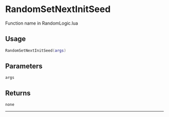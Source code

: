 # RandomSetNextInitSeed
Function name in RandomLogic.lua
## Usage
```lua
RandomSetNextInitSeed(args)
```
## Parameters
`args`
## Returns
`none`

---